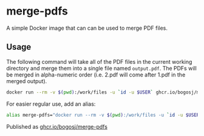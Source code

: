 # merge-pdfs
A simple Docker image that can can be used to merge PDF files.

## Usage
The following command will take all of the PDF files in the current working directory and merge them into a single file named `output.pdf`. The PDFs will be merged in alpha-numeric order (i.e. 2.pdf will come after 1.pdf in the merged output).

```bash
docker run --rm -v $(pwd):/work/files -u `id -u $USER` ghcr.io/bogosj/merge-pdfs
```

For easier regular use, add an alias:

```bash
alias merge-pdfs="docker run --rm -v $(pwd):/work/files -u `id -u $USER` ghcr.io/bogosj/merge-pdfs"
```

Published as [ghcr.io/bogosj/merge-pdfs](https://github.com/users/bogosj/packages/container/package/merge-pdfs)
